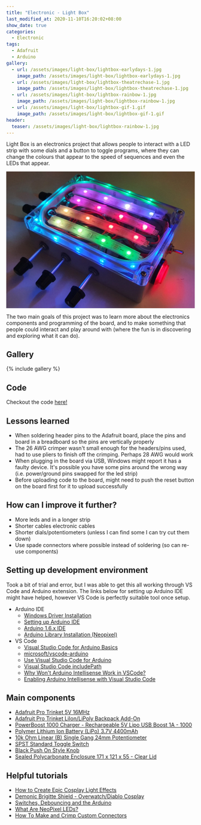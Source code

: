 ```yaml
---
title: "Electronic - Light Box"
last_modified_at: 2020-11-10T16:20:02+08:00
show_date: true
categories:
  - Electronic
tags:
  - Adafruit
  - Arduino
gallery:
  - url: /assets/images/light-box/lightbox-earlydays-1.jpg
    image_path: /assets/images/light-box/lightbox-earlydays-1.jpg
  - url: /assets/images/light-box/lightbox-theatrechase-1.jpg
    image_path: /assets/images/light-box/lightbox-theatrechase-1.jpg
  - url: /assets/images/light-box/lightbox-rainbow-1.jpg
    image_path: /assets/images/light-box/lightbox-rainbow-1.jpg
  - url: /assets/images/light-box/lightbox-gif-1.gif
    image_path: /assets/images/light-box/lightbox-gif-1.gif
header:
  teaser: /assets/images/light-box/lightbox-rainbow-1.jpg
---
```


Light Box is an electronics project that allows people to interact with a LED strip with some dials and a button to toggle programs, where they can change the colours that appear to the speed of sequences and even the LEDs that appear.

<img style="margin-left:auto;margin-right:auto;display:block" src="/assets/images/light-box/lightbox-rainbow-1.jpg">

The two main goals of this project was to learn more about the electronics components and programming of the board, and to make something that people could interact and play around with (where the fun is in discovering and exploring what it can do).

## Gallery

{% include gallery %}

## Code

Checkout the code <a href="https://gist.github.com/ChrisWoody/4409806fbc3860d5780e14eb9f3f77a0" rel="noreferrer noopener" target="_blank">here!</a>

## Lessons learned

* When soldering header pins to the Adafruit board, place the pins and board in a breadboard so the pins are vertically properly
* The 26 AWG crimper wasn't small enough for the headers/pins used, had to use pliers to finish off the crimping. Perhaps 28 AWG would work
* When plugging in the board via USB, Windows might report it has a faulty device. It's possible you have some pins around the wrong way (i.e. power/ground pins swapped for the led strip)
* Before uploading code to the board, might need to push the reset button on the board first for it to upload successfully

## How can I improve it further?

* More leds and in a longer strip
* Shorter cables electronic cables
* Shorter dials/potentiometers (unless I can find some I can try cut them down)
* Use spade connectors where possible instead of soldering (so can re-use components)

## Setting up development environment

Took a bit of trial and error, but I was able to get this all working through VS Code and Arduino extension. The links below for setting up Arduino IDE might have helped, however VS Code is perfectly suitable tool once setup.

* Arduino IDE
  * <a href="https://learn.adafruit.com/adafruit-arduino-ide-setup/windows-driver-installation" rel="noreferrer noopener" target="_blank">Windows Driver Installation</a>
  * <a href="https://learn.adafruit.com/introducing-pro-trinket/setting-up-arduino-ide" rel="noreferrer noopener" target="_blank">Setting up Arduino IDE</a>
  * <a href="https://learn.adafruit.com/adafruit-arduino-ide-setup/arduino-1-dot-6-x-ide" rel="noreferrer noopener" target="_blank">Arduino 1.6.x IDE</a>
  * <a href="https://learn.adafruit.com/adafruit-neopixel-uberguide/arduino-library-installation" rel="noreferrer noopener" target="_blank">Arduino Library Installation (Neopixel)</a>
* VS Code
  * <a href="http://arduinoetcetera.blogspot.com/2019/11/visual-studio-code-for-arduino-basics.html?m=1" rel="noreferrer noopener" target="_blank">Visual Studio Code for Arduino Basics</a>
  * <a href="https://github.com/microsoft/vscode-arduino" rel="noreferrer noopener" target="_blank">microsoft/vscode-arduino</a>
  * <a href="https://medium.com/home-wireless/use-visual-studio-code-for-arduino-2d0cf4c1760b" rel="noreferrer noopener" target="_blank">Use Visual Studio Code for Arduino</a>
  * <a href="https://stackoverflow.com/questions/37522462/visual-studio-code-includepath" rel="noreferrer noopener" target="_blank">Visual Studio Code includePath</a>
  * <a href="https://stackoverflow.com/questions/51614871/why-wont-arduino-intellisense-work-in-vscode" rel="noreferrer noopener" target="_blank">Why Won't Arduino Intellisense Work in VSCode?</a>
  * <a href="https://cuneyt.aliustaoglu.biz/en/enabling-arduino-intellisense-with-visual-studio-code/" rel="noreferrer noopener" target="_blank">Enabling Arduino Intellisense with Visual Studio Code</a>

## Main components

* <a href="https://core-electronics.com.au/adafruit-pro-trinket-5v-16mhz.html" rel="noreferrer noopener" target="_blank">Adafruit Pro Trinket 5V 16MHz</a>
* <a href="https://core-electronics.com.au/adafruit-pro-trinket-liion-lipoly-backpack-add-on.html" rel="noreferrer noopener" target="_blank">Adafruit Pro Trinket LiIon/LiPoly Backpack Add-On</a>
* <a href="https://core-electronics.com.au/powerboost-1000-charger-rechargeable-5v-lipo-usb-boost-at-1a-1000c.html" rel="noreferrer noopener" target="_blank">PowerBoost 1000 Charger - Rechargeable 5V Lipo USB Boost 1A - 1000</a>
* <a href="https://core-electronics.com.au/polymer-lithium-ion-battery-4400mah.html" rel="noreferrer noopener" target="_blank">Polymer Lithium Ion Battery (LiPo) 3.7V 4400mAh</a>
* <a href="https://www.jaycar.com.au/10k-ohm-linear-b-single-gang-24mm-potentiometer/p/RP3510" rel="noreferrer noopener" target="_blank">10k Ohm Linear (B) Single Gang 24mm Potentiometer</a>
* <a href="https://www.jaycar.com.au/spst-standard-toggle-switch/p/ST0570" rel="noreferrer noopener" target="_blank">SPST Standard Toggle Switch</a>
* <a href="https://www.jaycar.com.au/black-push-on-style-knob/p/HK7707" rel="noreferrer noopener" target="_blank">Black Push On Style Knob</a>
* <a href="https://www.jaycar.com.au/sealed-polycarbonate-enclosure-171-x-121-x-55-clear-lid/p/HB6248" rel="noreferrer noopener" target="_blank">Sealed Polycarbonate Enclosure 171 x 121 x 55 - Clear Lid</a>

## Helpful tutorials

* <a href="https://www.youtube.com/watch?v=U_Kl1YCDO2E" rel="noreferrer noopener" target="_blank">How to Create Epic Cosplay Light Effects</a>
* <a href="https://www.youtube.com/watch?v=Ku2_91NZPZ8" rel="noreferrer noopener" target="_blank">Demonic Brigitte Shield - Overwatch/Diablo Cosplay</a>
* <a href="https://core-electronics.com.au/tutorials/switch-debouncing-with-arduino.html" rel="noreferrer noopener" target="_blank">Switches, Debouncing and the Arduino</a>
* <a href="https://core-electronics.com.au/tutorials/what-are-neopixel-leds.html" rel="noreferrer noopener" target="_blank">What Are NeoPixel LEDs?</a>
* <a href="https://core-electronics.com.au/tutorials/how-to-crimp-custom-connectors.html" rel="noreferrer noopener" target="_blank">How To Make and Crimp Custom Connectors</a>
